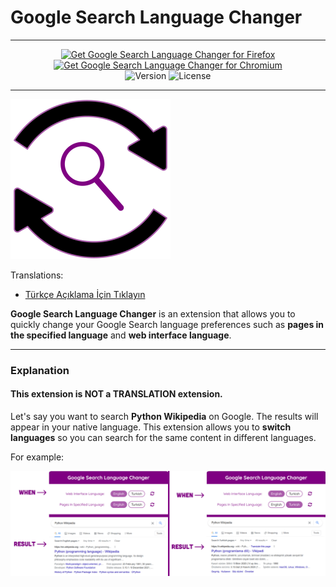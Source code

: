 # Google Search Language Changer

---

<p align="center">
<a href="https://addons.mozilla.org/en-US/firefox/addon/google-search-language-changer/"><img src="https://user-images.githubusercontent.com/585534/107280546-7b9b2a00-6a26-11eb-8f9f-f95932f4bfec.png" alt="Get Google Search Language Changer for Firefox"></a> 
<a href="https://chrome.google.com/webstore/detail/google-search-language-ch/nklmaonpgdnlhmkppobhjeddgmmfdpmm"><img src="https://user-images.githubusercontent.com/585534/107280622-91a8ea80-6a26-11eb-8d07-77c548b28665.png" alt="Get Google Search Language Changer for Chromium"></a>
<br>
<img src="https://img.shields.io/badge/Version-v1.0-orange" alt="Version">
<img src="https://img.shields.io/badge/License-MIT-green" alt="License">
</p>

---

<img src="images/Google-Search-Language-Changer-Logo.png" width=256>

Translations:

- [Türkçe Açıklama İçin Tıklayın](translations/TURKISH.md)

**Google Search Language Changer** is an extension that allows you to quickly change your Google Search language preferences such as **pages in the specified language** and **web interface language**.

<!--
[![Version](https://img.shields.io/badge/Version-v1.0-orange)]()
[![License](https://img.shields.io/badge/License-MIT-green)]() -->

---

### Explanation

#### This extension is NOT a TRANSLATION extension.

Let's say you want to search **Python Wikipedia** on Google. The results will appear in your native language. This extension allows you to **switch languages** so you can search for the same content in different languages.

For example:

![Python-Wikipedia-English-And-Turkish Image](images/Python-Wikipedia-English-And-Turkish.png)
